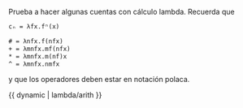Prueba a hacer algunas cuentas con cálculo lambda. Recuerda que

```txt
cₙ = λfx.fⁿ(x)

# = λnfx.f(nfx)
+ = λmnfx.mf(nfx)
* = λmnfx.m(nf)x
^ = λmnfx.nmfx
```

y que los operadores deben estar en notación polaca.

{{ dynamic | lambda/arith }}